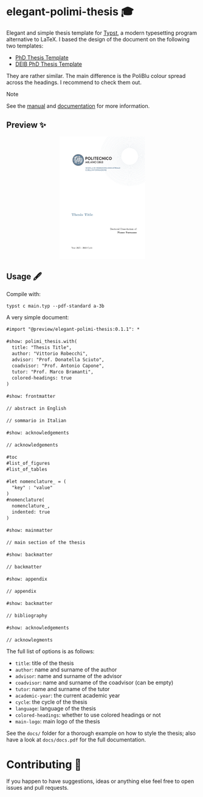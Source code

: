 # elegant-polimi-thesis 🎓

Elegant and simple thesis template for [Typst](https://typst.app/), a modern typesetting program alternative to LaTeX. I based the design of the document on the following two templates:

- [PhD Thesis Template](https://www.overleaf.com/latex/templates/phd-thesis-template/nwjkggvhrzmz)
- [DEIB PhD Thesis Template](https://www.overleaf.com/latex/templates/politecnico-di-milano-deib-phd-thesis-template/ydsvtyzwxfdk)

They are rather similar. The main difference is the PoliBlu colour spread across the headings. I recommend to check them out.

> [!NOTE]
> See the [manual](https://victuarvi.github.io/PoliMi-PhD-Thesis/docs/manual.pdf) and [documentation](https://victuarvi.github.io/PoliMi-PhD-Thesis/docs/docs.pdf) for more information.

## Preview ✨

<p align="center">
  <img alt="Frontspiece" src="thumbnail.png" width="45%">
</p>

## Usage 🖋

Compile with:

```shell
typst c main.typ --pdf-standard a-3b
```

A very simple document:

```typ
#import "@preview/elegant-polimi-thesis:0.1.1": *

#show: polimi_thesis.with(
  title: "Thesis Title",
  author: "Vittorio Robecchi",
  advisor: "Prof. Donatella Sciuto",
  coadvisor: "Prof. Antonio Capone",
  tutor: "Prof. Marco Bramanti",
  colored-headings: true
)

#show: frontmatter

// abstract in English

// sommario in Italian

#show: acknowledgements

// acknowledgements

#toc
#list_of_figures
#list_of_tables

#let nomenclature_ = (
  "key" : "value"
)
#nomenclature(
  nomenclature_,
  indented: true
)

#show: mainmatter

// main section of the thesis

#show: backmatter

// backmatter

#show: appendix

// appendix

#show: backmatter

// bibliography

#show: acknowledgements

// acknowlegments
```

The full list of options is as follows:

- `title`: title of the thesis
- `author`: name and surname of the author
- `advisor`: name and surname of the advisor
- `coadvisor`: name and surname of the coadvisor (can be empty)
- `tutor`: name and surname of the tutor
- `academic-year`: the current academic year
- `cycle`: the cycle of the thesis
- `language`: language of the thesis
- `colored-headings`: whether to use colored headings or not
- `main-logo`: main logo of the thesis

See the `docs/` folder for a thorough example on how to style the thesis; also have a look at `docs/docs.pdf` for the full documentation.

# Contributing 🚀

If you happen to have suggestions, ideas or anything else feel free to open issues and pull requests.
